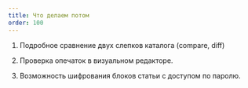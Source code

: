 ```yaml
---
title: Что делаем потом
order: 100
---
```

1. Подробное сравнение двух слепков каталога (compare, diff)

2. Проверка опечаток в визуальном редакторе.

3. Возможность шифрования блоков статьи с доступом по паролю.